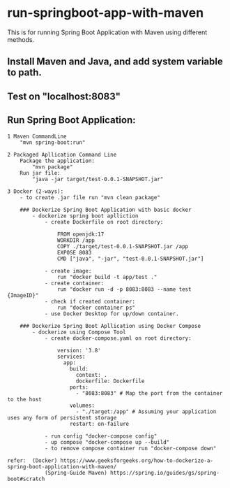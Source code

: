 # run-springboot-app-with-maven
This is for running Spring Boot Application with Maven using different methods.

## Install Maven and Java, and add system variable to path.

## Test on "localhost:8083"

## Run Spring Boot Application:
	1 Maven CommandLine
		"mvn spring-boot:run"
			
	2 Packaged Apllication Command Line
		Package the application:
			"mvn package"
		Run jar file:
			"java -jar target/test-0.0.1-SNAPSHOT.jar"
			
	3 Docker (2-ways):
		- to create .jar file run "mvn clean package"
	
		### Dockerize Spring Boot Application with basic docker
			- dockerize spring boot aplliction
				- create Dockerfile on root directory:
    
					FROM openjdk:17
					WORKDIR /app
					COPY ./target/test-0.0.1-SNAPSHOT.jar /app
					EXPOSE 8083
					CMD ["java", "-jar", "test-0.0.1-SNAPSHOT.jar"]
     
				- create image:
					run "docker build -t app/test ."
				- create container:
					run "docker run -d -p 8083:8083 --name test  {ImageID}"
				- check if created container:
					run "docker container ps"
				- use Docker Desktop for up/down container.
		
		### Dockerize Spring Boot Apllication using Docker Compose
			- dockerize using Compose Tool
				- create docker-compose.yaml on root directory:
    
					version: '3.8'
					services:
					  app:
						build:
						  context: .
						  dockerfile: Dockerfile
						ports:
						  - "8083:8083" # Map the port from the container to the host
						volumes:
						  - "./target:/app" # Assuming your application uses any form of persistent storage
						restart: on-failure
      
				- run config "docker-compose config"
				- up compose "docker-compose up --build"
				- to remove compose container run "docker-compose down"
				
	refer: 	(Docker) https://www.geeksforgeeks.org/how-to-dockerize-a-spring-boot-application-with-maven/
			    (Spring-Guide Maven) https://spring.io/guides/gs/spring-boot#scratch
